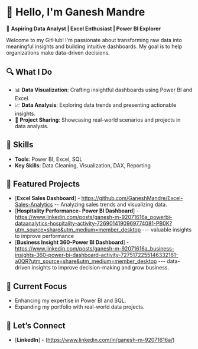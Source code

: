 # 👋 Hello, I'm Ganesh Mandre  

🚀 **Aspiring Data Analyst | Excel Enthusiast | Power BI Explorer**  

Welcome to my GitHub! I'm passionate about transforming raw data into meaningful insights and building intuitive dashboards. My goal is to help organizations make data-driven decisions.  

## 🔍 What I Do
- 📊 **Data Visualization**: Crafting insightful dashboards using Power BI and Excel.
- 📈 **Data Analysis**: Exploring data trends and presenting actionable insights.
- 📂 **Project Sharing**: Showcasing real-world scenarios and projects in data analysis.

## 🌟 Skills  
- **Tools**: Power BI, Excel, SQL  
- **Key Skills**: Data Cleaning, Visualization, DAX, Reporting  

## 📂 Featured Projects  
- [**Excel Sales Dashboard**] - https://github.com/GaneshMandre/Excel-Sales-Analytics -- Analyzing sales trends and visualizing data.  
- [**Hospitality Performance- Power BI Dashboard**] - https://www.linkedin.com/posts/ganesh-m-92071616a_powerbi-dataanalytics-hospitality-activity-7269014190969774081-PB0K?utm_source=share&utm_medium=member_desktop --- valuable insights to improve performance
- [**Business Insight 360-Power BI Dashboard**] -  https://www.linkedin.com/posts/ganesh-m-92071616a_business-insights-360-power-bi-dashboard-activity-7275172255146332161-a0QR?utm_source=share&utm_medium=member_desktop --- data-driven insights to improve decision-making and grow business.
## 🎯 Current Focus  
- Enhancing my expertise in Power BI and SQL.  
- Expanding my portfolio with real-world data projects.  

## 🤝 Let’s Connect  
- [**LinkedIn**] - (https://www.linkedin.com/in/ganesh-m-92071616a/)  
 


